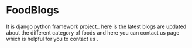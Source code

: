 # FoodBlogs
It is django python framework project.. here is the latest blogs are updated about the different category of foods and here you can contact us page which is helpful for you to contact us .
